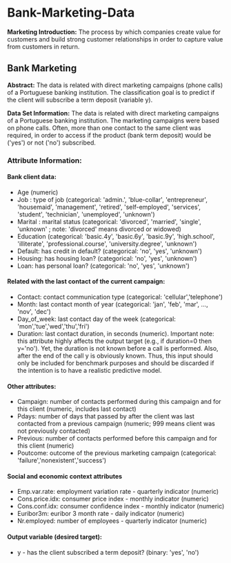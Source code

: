 # Bank-Marketing-Data
**Marketing Introduction:**
    The process by which companies create value for customers and build strong customer relationships in order to capture value from customers in return.
##  Bank Marketing


**Abstract:** 
The data is related with direct marketing campaigns (phone calls) of a Portuguese banking institution. The classification goal is to predict if the client will subscribe a term deposit (variable y).

**Data Set Information:**
The data is related with direct marketing campaigns of a Portuguese banking institution. The marketing campaigns were based on phone calls. Often, more than one contact to the same client was required, in order to access if the product (bank term deposit) would be ('yes') or not ('no') subscribed. 

###  Attribute Information:

####  Bank client data:

 - Age (numeric)
 - Job : type of job (categorical: 'admin.', 'blue-collar', 'entrepreneur', 'housemaid', 'management', 'retired', 'self-employed', 'services', 'student', 'technician', 'unemployed', 'unknown')
 - Marital : marital status (categorical: 'divorced', 'married', 'single', 'unknown' ; note: 'divorced' means divorced or widowed)
 - Education (categorical: 'basic.4y', 'basic.6y', 'basic.9y', 'high.school',  'illiterate', 'professional.course', 'university.degree', 'unknown')
 - Default: has credit in default? (categorical: 'no', 'yes', 'unknown')
 - Housing: has housing loan? (categorical: 'no', 'yes', 'unknown')
 - Loan: has personal loan? (categorical: 'no', 'yes', 'unknown')

    
####  Related with the last contact of the current campaign:

 - Contact: contact communication type (categorical:
   'cellular','telephone')
 - Month: last contact month of year (categorical: 'jan', 'feb', 'mar',
   ..., 'nov', 'dec')
 - Day_of_week: last contact day of the week (categorical:
   'mon','tue','wed','thu','fri')
 - Duration: last contact duration, in seconds (numeric). Important
   note: this attribute highly affects the output target (e.g., if
   duration=0 then y='no'). Yet, the duration is not known before a call
   is performed. Also, after the end of the call y is obviously known.
   Thus, this input should only be included for benchmark purposes and
   should be discarded if the intention is to have a realistic
   predictive model.

    
####  Other attributes:

 - Campaign: number of contacts performed during this campaign and for
   this client (numeric, includes last contact)
 - Pdays: number of days that passed by after the client was last
   contacted from a previous campaign (numeric; 999 means client was not
   previously contacted)
 - Previous: number of contacts performed before this campaign and for
   this client (numeric)
 - Poutcome: outcome of the previous marketing campaign (categorical:
   'failure','nonexistent','success')

    
####  Social and economic context attributes
 - Emp.var.rate: employment variation rate - quarterly indicator
   (numeric)
 - Cons.price.idx: consumer price index - monthly indicator (numeric)
 - Cons.conf.idx: consumer confidence index - monthly indicator
   (numeric)
 - Euribor3m: euribor 3 month rate - daily indicator (numeric)
 - Nr.employed: number of employees - quarterly indicator (numeric)

####  Output variable (desired target):

 - y - has the client subscribed a term deposit? (binary: 'yes', 'no')
